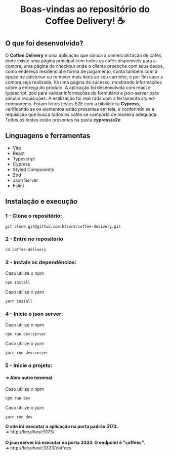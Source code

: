 <h1 align="center">Boas-vindas ao repositório do Coffee Delivery! ☕ </h1>

## O que foi desenvolvido?

O <strong>Coffee Delivery</strong> é uma aplicação que simula a comercialização de cafés, onde existe uma página principal com todos os cafés disponíveis para a compra,
uma página de checkout onde o cliente preenche com seus dados, como endereço residêncial e forma de pagamento, conta também com a opção de adicionar ou remover mais itens ao
seu carrinho, e por fim caso a compra seja realizada, há uma página de sucesso, mostrando informações sobre a entrega do produto.
A aplicação foi desenvolvida com react e typescript, zod para validar informações do formulário e json-server para simular requisições. A estilização foi realizada com a ferramenta styled-components. Foram feitos testes E2E com a bibilioteca
<strong>Cypress</strong>, verificando se os elementos estão presentes em tela, e conferindo se a requisição que busca todos os cafés se comporta de maneira adequada. Todos os testes estão presentes na pasta
<strong>cypress/e2e</strong>.

## Linguagens e ferramentas

- Vite
- React
- Typescript
- Cypress
- Styled Components
- Zod
- Json Server
- Eslint

## Instalação e execução

### 1 - Clone o repositório:
```
git clone git@github.com:h3zord/coffee-delivery.git
```

### 2 - Entre no repositório
```
cd coffee-delivery
```

### 3 - Instale as dependências:
Caso utilize o npm
```
npm install
```
Caso utilize o yarn
```
yarn install
```

### 4 - Inicie o json server:
Caso utilize o npm
```
npm run dev:server
```
Caso utilize o yarn
```
yarn run dev:server
```


### 5 - Inicie o projeto:
#### ➜ Abra outro terminal

Caso utilize o npm
```
npm run dev
```
Caso utilize o yarn
```
yarn run dev
```

<strong>O vite irá executar a aplicação na porta padrão 5173.</strong>
<br/>
➜ http://localhost:5173/
<br/>
<br/>
<strong>O json server irá executar na porta 3333. O endpoint é "coffees".</strong>
<br/>
➜ http://localhost:3333/coffees
